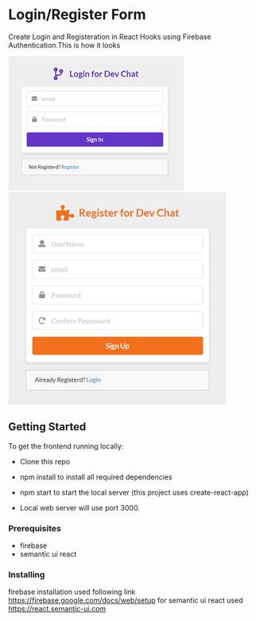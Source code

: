 
# Login/Register Form
Create Login and Registeration in React Hooks using Firebase Authentication.This is how it looks

![Image of Login](https://github.com/AnjuBudhwanBala/Login-Register-form-in-React-Hooks-using-firebase-Auth/blob/master/src/Images/login.png)
![Image of Register](https://github.com/AnjuBudhwanBala/Login-Register-form-in-React-Hooks-using-firebase-Auth/blob/master/src/Images/register.png)

## Getting Started
To get the frontend running locally:

- Clone this repo

- npm install to install all required dependencies

- npm start to start the local server (this project uses create-react-app)

- Local web server will use port 3000.

### Prerequisites
- firebase
- semantic ui react

### Installing
firebase installation used following link https://firebase.google.com/docs/web/setup
for semantic ui react used https://react.semantic-ui.com
